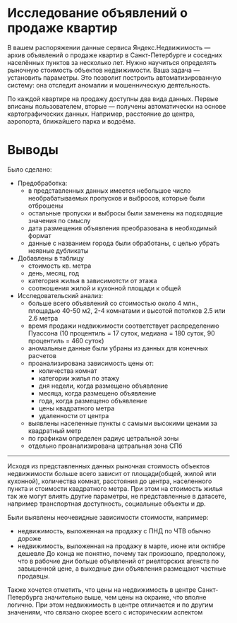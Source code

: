 # Исследование объявлений о продаже квартир

В вашем распоряжении данные сервиса Яндекс.Недвижимость — архив объявлений о продаже квартир в Санкт-Петербурге и соседних населённых пунктов за несколько лет. Нужно научиться определять рыночную стоимость объектов недвижимости. Ваша задача — установить параметры. Это позволит построить автоматизированную систему: она отследит аномалии и мошенническую деятельность. 

По каждой квартире на продажу доступны два вида данных. Первые вписаны пользователем, вторые — получены автоматически на основе картографических данных. Например, расстояние до центра, аэропорта, ближайшего парка и водоёма. 

# Выводы

Было сделано:
- Предобработка:
	- в представленных данных имеется небольшое число необрабатываемых пропусков и выбросов, которые были отброшены
	- остальные пропуски и выбросы были заменены на подходящие значения по смыслу
	- дата размещения объявления преобразована в необходимый формат
	- данные с названием города были обработаны, с целью убрать неявные дубликаты
- Добавлены в таблицу 
	- стоимость кв. метра
	- день, месяц, год
	- категория жилья в зависимотсти от этажа
	- соотношения жилой и кухонной площади к общей
- Исследовательский анализ:
	- больше всего объявлений со стоимостью около 4 млн., площадью 40-50 м2, 2-4 комнатами и высотой потолков 2.5 или 2.6 метра
	- время продажи недвижимости соответствует распределению Пуассона (10 процентиль = 17 суток, медиана = 180 суток, 90 процентиль = 460 суток)
	- аномальные данные были убраны из данных для конечных расчетов
	- проанализирована зависимость цены от:
		- количества комнат
		- категории жилья по этажу
		- дня недели, когда размещено объявление
		- месяца, когда размещено объявление
		- года, когда размещено объявление
		- цены квадратного метра
		- удаленности от центра
	- выявлены населенные пункты с самыми высокими ценами за квадратный метр
	- по графикам определен радиус цетральной зоны
	- отдельно проанализирована цетральная зона СПб
***
Исходя из представленных данных рыночная стоимость объектов недвижимости больше всего зависит от площади(общей, жилой или кухонной), количества комнат, расстояния до центра, населенного пункта и стоимости квадратного метра. При этом на стоимость жилья так же могут влиять другие параметры, не представленные в датасете, например транспортная доступность, социальные объекты и др.

Были выявлены неочевидные зависимости стоимости, например:
- недвижимость, выложенная на продажу с ПНД по ЧТВ обычно дороже
- недвижимость, выложенная на продажу в марте, июне или октябре дешевле
До конца не понятно, почему так произошло, предположу, что в рабочие дни больше объявлений от риелторских агенств по завышенной цене, а выходные дни объявления размещают частные продавцы.

Также хочется отметить, что цены на недвижимость в центре Санкт-Петербурга значительно выше, чем цены на окраине, что вполне логично. При этом недвижимость в центре отличается и по другим значениям, что связано скорее всего с историческим аспектом